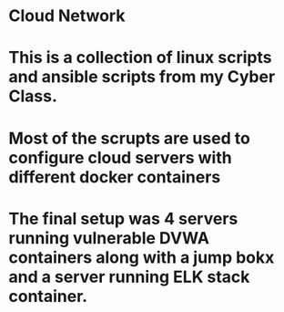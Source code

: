# Cloud Network

   # This is a collection of linux scripts and ansible scripts from my Cyber Class.
   # Most of the scrupts are used to configure cloud servers with different docker containers
   # The final setup was 4 servers running vulnerable DVWA containers along with a jump bokx and a server running    ELK  stack container.
